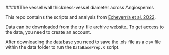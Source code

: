 #####The vessel wall thickness-vessel diameter across Angiosperms

This repo contains the scripts and analysis from [Echeverría et al. 2022](https://bsapubs.onlinelibrary.wiley.com/doi/full/10.1002/ajb2.1854).

Data can be downloaded from the try file archive [website](https://www.try-db.org/TryWeb/DataDnld.php). To get access to the data, you need to create an account.

After downloading the database you need to save the .xls file as a csv file within the data folder to run the `DataBasePrep.R` script.
